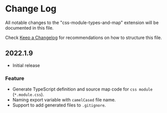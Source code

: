 # Change Log

All notable changes to the "css-module-types-and-map" extension will be documented in this file.

Check [Keep a Changelog](http://keepachangelog.com/) for recommendations on how to structure this file.

## 2022.1.9

- Initial release

### Feature

- Generate TypeScript definition and source map code for `css module` \(`*.module.css`\).
- Naming export variable with `camelCased` file name.
- Support to add generated files to `.gitignore`.